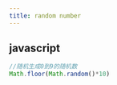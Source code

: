 ```yaml
---
title: random number
---
```


## javascript
```javascript
//随机生成0到9的随机数
Math.floor(Math.random()*10)
```

